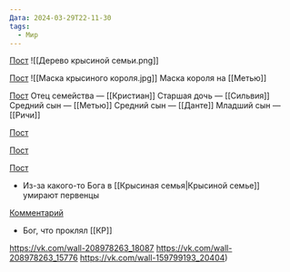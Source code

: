 ```yaml
---
Дата: 2024-03-29T22-11-30
tags:
  - Мир
---
```




[Пост](https://vk.com/wall-159799193_18855)
![[Дерево крысиной семьи.png]]

[Пост](https://vk.com/wall-208978263_11086)
![[Маска крысиного короля.jpg]]
Маска короля на [[Метью]]

[Пост](https://vk.com/wall-159799193_17936)
Отец семейства — [[Кристиан]]
Старшая дочь — [[Сильвия]]
Средний сын — [[Метью]]
Средний сын — [[Данте]]
Младший сын — [[Ричи]]

[Пост](https://vk.com/wall-208978263_9953)

[Пост](https://vk.com/wall-208978263_10725)

[Пост](https://vk.com/wall-208978263_12662)
- Из-за какого-то Бога в [[Крысиная семья|Крысиной семье]] умирают первенцы


[Комментарий](https://vk.com/wall-208978263_12662?thread=12665&reply=12672)
- Бог, что проклял [[КР]]

https://vk.com/wall-208978263_18087
https://vk.com/wall-208978263_15776
https://vk.com/wall-159799193_20404)